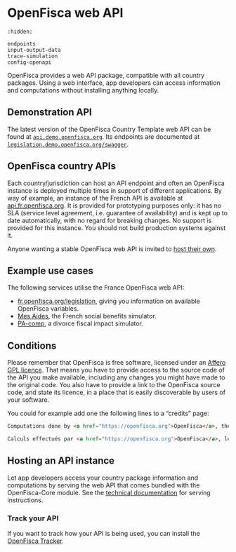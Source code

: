 # <i icon-name="curly-braces"></i> OpenFisca web API

```{toctree}
:hidden:

endpoints
input-output-data
trace-simulation
config-openapi
```

OpenFisca provides a web API package, compatible with all country packages.
Using a web interface, app developers can access information and computations without installing anything locally.

## Demonstration API

The latest version of the OpenFisca Country Template web API can be found at [`api.demo.openfisca.org`](https://api.demo.openfisca.org/). Its endpoints are documented at [`legislation.demo.openfisca.org/swagger`](https://legislation.demo.openfisca.org/swagger). 

## OpenFisca country APIs

Each country/jurisdiction can host an API endpoint and often an OpenFisca instance is deployed multiple times in support of different applications. 
By way of example, an instance of the French API is available at [api.fr.openfisca.org](https://api.fr.openfisca.org/). It is provided for prototyping purposes only: it has no SLA (service level agreement, i.e. guarantee of availability) and is kept up to date automatically, with no regard for breaking changes. No support is provided for this instance. You should not build production systems against it.

Anyone wanting a stable OpenFisca web API is invited to [host their own](#hosting-an-api-instance).

## Example use cases

The following services utilise the France OpenFisca web API:

- [fr.openfisca.org/legislation](https://fr.openfisca.org/legislation), giving you information on available OpenFisca variables.
- [Mes Aides](https://mes-aides.gouv.fr), the French social benefits simulator.
- [PA-comp](https://pa-comp.firebaseapp.com), a divorce fiscal impact simulator.

## Conditions

Please remember that OpenFisca is free software, licensed under an [Affero GPL licence](https://choosealicense.com/licenses/agpl-3.0/). That means you have to provide access to the source code of the API you make available, including any changes you might have made to the original code. You also have to provide a link to the OpenFisca source code, and state its licence, in a place that is easily discoverable by users of your software.

You could for example add one the following lines to a “credits” page:

```html
Computations done by <a href="https://openfisca.org">OpenFisca</a>, the <a href="https://choosealicense.com/licenses/agpl-3.0/" title="AGPL-3.0">free and open-source</a> social and fiscal computation engine. Source code available at <a href="https://github.com/openfisca">github.com/openfisca</a>.
```

```html
Calculs effectués par <a href="https://openfisca.org">OpenFisca</a>, le moteur <a href="https://choosealicense.com/licenses/agpl-3.0/" title="AGPL-3.0">libre et ouvert</a> du système social et fiscal. Code source disponible sur <a href="https://github.com/openfisca">github.com/openfisca</a>.
```

## Hosting an API instance

Let app developers access your country package information and computations by serving the web API that comes bundled with the OpenFisca-Core module. See the [technical documentation](https://github.com/openfisca/openfisca-core#serving-the-api) for serving instructions.

### Track your API

If you want to track how your API is being used, you can install the [OpenFisca Tracker](https://github.com/openfisca/openfisca-core#tracker).
